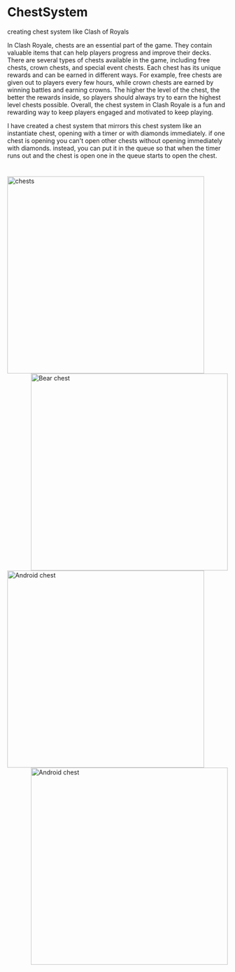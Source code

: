 # ChestSystem
creating chest system like Clash of Royals

In Clash Royale, chests are an essential part of the game. They contain valuable items that can help players progress and improve their decks. There are several types of chests available in the game, including free chests, crown chests, and special event chests. Each chest has its unique rewards and can be earned in different ways. For example, free chests are given out to players every few hours, while crown chests are earned by winning battles and earning crowns. The higher the level of the chest, the better the rewards inside, so players should always try to earn the highest level chests possible. Overall, the chest system in Clash Royale is a fun and rewarding way to keep players engaged and motivated to keep playing.

I have created a chest system that mirrors this chest system like an instantiate chest, opening with a timer or with diamonds immediately. if one chest is opening you can't open other chests without opening immediately with diamonds. instead, you can put it in the queue so that when the timer runs out and the chest is open one in the queue starts to open the chest.
#
<img src="https://assetstorev1-prd-cdn.unity3d.com/package-screenshot/3101bd46-2c13-4439-8d5c-aaa144e5bb0b_orig.png" alt="chests" width="450" align="left">
<img src="https://assetstorev1-prd-cdn.unity3d.com/package-screenshot/ea3c44be-1a0d-4280-88fd-d915240cf4ad_orig.png" alt="Bear chest" width="450" align="right">
<img src="https://assetstorev1-prd-cdn.unity3d.com/package-screenshot/1178fa34-062c-4a80-b9d1-c696dc674eef_orig.png" alt="Android chest" width="450" align="left">
<img src="https://assetstorev1-prd-cdn.unity3d.com/package-screenshot/91efd285-d35f-4454-b10a-3e4da47403e0_orig.png" alt="Android chest" width="450" align="right">
